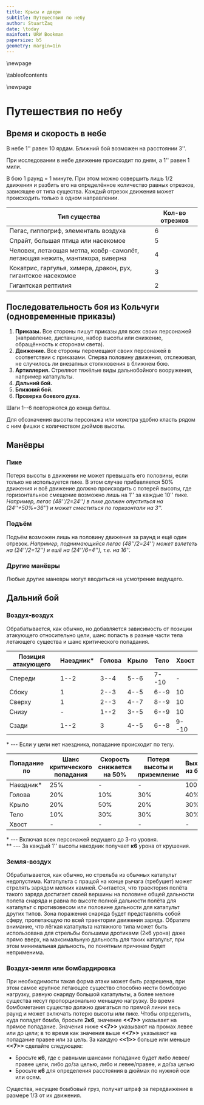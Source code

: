 ```yaml
---
title: Крысы и двери
subtitle: Путешествия по небу
author: StuartZaq
date: \today
mainfont: URW Bookman 
papersize: b5
geometry: margin=1in
---
```


\newpage

\tableofcontents	

\newpage

# Путешествия по небу

## Время и скорость в небе

В небе 1'' равен 10 ярдам. Ближний бой возможен на расстоянии 3''.

При исследовании в небе движение происходит по дням, а 1'' равен 1 мили.

В бою 1 раунд = 1 минуте. При этом можно совершить лишь 1/2 движения и разбить его на определённое количество равных отрезков, зависящее от типа существа. Каждый отрезок движения может происходить только в одном направлении.

| Тип существа                                                                | Кол-во отрезков |
| --------------------------------------------------------------------------- | --------------- |
| Пегас, гиппогриф, элементаль воздуха                                        | 6               |
| Спрайт, большая птица или насекомое                                         | 5               |
| Человек, летающая метла, ковёр-самолёт, летающая нежить, мантикора, виверна | 4               |
| Кокатрис, гаргулья, химера, дракон, рух, гигантское насекомое               | 3               |
| Гигантская рептилия                                                         | 2               |

## Последовательность боя из Кольчуги (одновременные приказы)

1. **Приказы.** Все стороны пишут приказы для всех своих персонажей (направление, дистанцию, набор высоты или снижение, обращённость к сторонам света).
2. **Движение.** Все стороны перемещают своих персонажей в соответствии с приказами. Сперва половину движения, отслеживая, не случилось ли внезапных столкновения в ближнем бою.
3. **Артиллерия.** Стреляют тяжёлые виды дальнобойного вооружения, например катапульты.
4. **Дальний бой.**
5. **Ближний бой.**
6. **Проверка боевого духа.**

Шаги 1--6 повторяются до конца битвы.

Для обозначения высоты персонажа или монстра удобно класть рядом с ним фишки с количеством дюймов высоты.

## Манёвры

### Пике

Потеря высоты в движении не может превышать его половины, если только не используется пике. В этом случае прибавляется 50% движения и всё движение должно происходить с потерей высоты, где горизонтальное смещение возможно лишь на 1'' за каждые 10'' пике. *Например, пегас (48''/2=24'') в пике должен опуститься на (24''+50%=36'') и может сместиться по горизонтали на 3''.*

### Подъём

Подъём возможен лишь на половину движения за раунд и ещё один отрезок. *Например, поднимающийся пегас (48''/2=24'') может взлететь на (24''/2=12'') и ешё на (24''/6=4''), т.е. на 16''.*

### Другие манёвры

Любые другие маневры могут вводиться на усмотрение ведущего.

## Дальний бой

### Воздух-воздух

Обрабатывается, как обычно, но добавляется зависимость от позиции атакующего относительно цели, шанс попасть в разные части тела летающего существа и шанс критического попадания.

| Позиция атакующего | Наездник\* | Голова | Крыло | Тело  | Хвост |
| ------------------ | ---------- | ------ | ----- | ----- | ----- |
| Спереди            | 1--2       | 3--4   | 5--6  | 7--10 | -     | 
| Сбоку              | 1          | 2--3   | 4--5  | 6--9  | 10    |
| Сверху             | 1          | 2--3   | 4--7  | 8--9  | 10    |
| Снизу              | -          | 1--2   | 3--5  | 6--9  | 10    |
| Сзади              | 1--2       | 3      | 4--5  | 6--8  | 9--10 |

\* --- Если у цели нет наездника, попадание происходит по телу.

| Попадание по | Шанс критического попадания | Скорость снижается на 50% | Потеря высоты и приземление | Выход из боя | Крушение\*\* / смерть в воздухе |
| ------------ | --------------------------- | ------------------------- | --------------------------- | ------------ | ------------------------------- |
| Наездник\*   | 25%                         | -                         | -                           | 100%         | -                               |
| Голова       | 20%                         | 10%                       | 30%                         | 40%          | 20%                             |
| Крыло        | 20%                         | 50%                       | 20%                         | 30%          | -                               |
| Тело         | 10%                         | 30%                       | 30%                         | 30%          | 10%                             |
| Хвост        | -                           | -                         | -                           | -            | -                               |

\* --- Включая всех персонажей ведущего до 3-го уровня.  
\*\* --- За каждый 1'' высоты наездник получает **к6** урона от крушения.

### Земля-воздух

Обрабатывается, как обычно, но стрельба из обычных катапульт недопустима. Катапульта с пращой на конце рычага (требушет) может стрелять зарядом мелких камней. Считается, что траектория полёта такого заряда достигает своей вершины на половине общей дальности полета снаряда и равна по высоте полной дальности полёта для катапульт с противовесом или половине дальности для катапульт других типов. Зона поражения снаряда будет представлять собой сферу, пролетающую по всей траектории движения заряда. Обратите внимание, что лёгкая катапульта натяжного типа может быть использована для стрельбы большими дротиками (2к6 урона) даже прямо вверх, на максимальную дальность для таких катапульт, при этом минимальная дальность, по понятным причинам будет неприменима.

### Воздух-земля или бомбардировка

При необходимости такая форма атаки может быть разрешена, при этом самое крупное летающее существо способно нести бомбовую нагрузку, равную снаряду большой катапульты, а более мелкие существа несут пропорционально меньшую нагрузку. Во время бомбометания существо должно двигаться по прямой линии весь раунд и может включать потерю высоты или пике. Чтобы определить, куда попадет бомба, бросьте **2к6**, значение **\<\<7\>\>** указывает на прямое попадание. Значения ниже **\<\<7\>\>** указывают на промах левее или до цели; в то время как значения выше **\<\<7\>\>** указывают на попадание правее или за цель. За каждую **\<\<1\>\>** больше или меньше **\<\<7\>\>** сделайте следующее:

- Бросьте **к6**, где с равными шансами попадание будет либо левее/правее цели, либо до/за целью, либо и левее/правее, и до/за целью
- Бросьте **к6** для определения расстояния в дюймах по нужной оси или осям.

Существа, несущие бомбовый груз, получат штраф за передвижение в размере 1/3 от их движения.